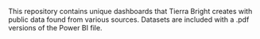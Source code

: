 This repository contains unique dashboards that Tierra Bright creates with public data found from various sources. Datasets are included with a .pdf versions of the Power BI file. 
